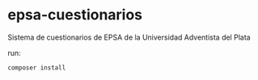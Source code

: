 # epsa-cuestionarios
Sistema de cuestionarios de EPSA de la Universidad Adventista del Plata


run:
```
composer install
```
